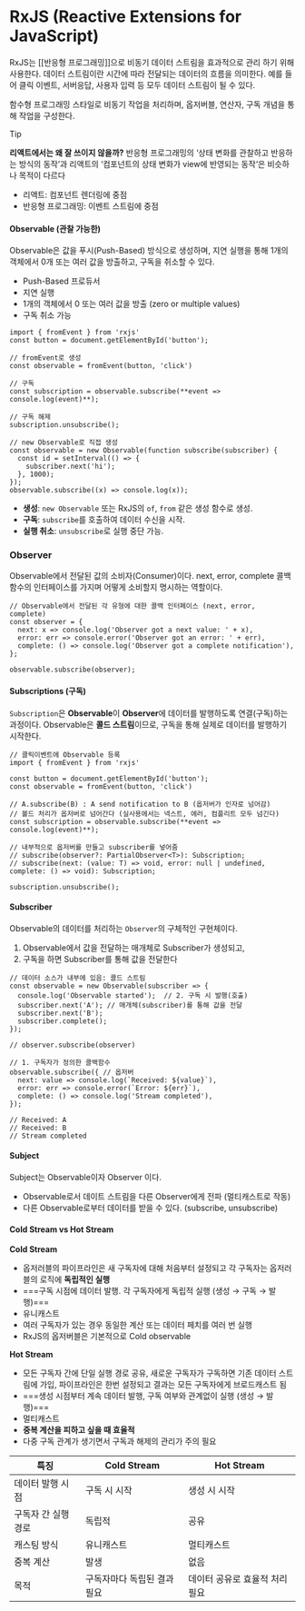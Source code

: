 # RxJS (Reactive Extensions for JavaScript)
RxJS는 [[반응형 프로그래밍]]으로 비동기 데이터 스트림을 효과적으로 관리 하기 위해 사용한다. 데이터 스트림이란 시간에 따라 전달되는 데이터의 흐름을 의미한다. 예를 들어 클릭 이벤트, 서버응답, 사용자 입력 등 모두 데이터 스트림이 될 수 있다.

함수형 프로그래밍 스타일로 비동기 작업을 처리하며, 옵저버블, 연산자, 구독 개념을 통해 작업을 구성한다.

>[!tip]
>**리액트에서는 왜 잘 쓰이지 않을까?**
>반응형 프로그래밍의 ‘상태 변화를 관찰하고 반응하는 방식의 동작’과 리액트의 ‘컴포넌트의 상태 변화가 view에 반영되는 동작‘은 비슷하나 목적이 다르다
>- 리액트: 컴포넌트 렌더링에 중점 
>  - 반응형 프로그래밍: 이벤트 스트림에 중점

#### **Observable (관찰 가능한)**

Observable은 값을 푸시(Push-Based) 방식으로 생성하며, 지연 실행을 통해 1개의 객체에서 0개 또는 여러 값을 방출하고, 구독을 취소할 수 있다.

- Push-Based 프로듀서
- 지연 실행
- 1개의 객체에서 0 또는 여러 값을 방출 (zero or multiple values)
- 구독 취소 가능

```tsx
import { fromEvent } from 'rxjs'
const button = document.getElementById('button');

// fromEvent로 생성
const observable = fromEvent(button, 'click')

// 구독
const subscription = observable.subscribe(**event => console.log(event)**);

// 구독 해제
subscription.unsubscribe();

// new Observable로 직접 생성
const observable = new Observable(function subscribe(subscriber) {
  const id = setInterval(() => { 
    subscriber.next('hi');
  }, 1000);
});
observable.subscribe((x) => console.log(x));
```

- **생성**: `new Observable` 또는 RxJS의 `of`, `from` 같은 생성 함수로 생성.
- **구독**: `subscribe`를 호출하여 데이터 수신을 시작.
- **실행 취소**: `unsubscribe`로 실행 중단 가능.

### Observer

Observable에서 전달된 값의 소비자(Consumer)이다. next, error, complete 콜백 함수의 인터페이스를 가지며 어떻게 소비할지 명시하는 역할이다.

```tsx
// Observable에서 전달된 각 유형에 대한 콜백 인터페이스 (next, error, complete)
const observer = {
  next: x => console.log('Observer got a next value: ' + x),
  error: err => console.error('Observer got an error: ' + err),
  complete: () => console.log('Observer got a complete notification'),
};

observable.subscribe(observer); 
```

#### Subscriptions (구독)

`Subscription`은 **Observable**이 **Observer**에 데이터를 발행하도록 연결(구독)하는 과정이다. Observable은 **콜드 스트림**이므로, 구독을 통해 실제로 데이터를 발행하기 시작한다.

```tsx
// 클릭이벤트에 Observable 등록
import { fromEvent } from 'rxjs'

const button = document.getElementById('button');
const observable = fromEvent(button, 'click')

// A.subscribe(B) : A send notification to B (옵저버가 인자로 넘어감)
// 볼드 처리가 옵저버로 넘어간다 (실사용에서는 넥스트, 에러, 컴플리트 모두 넘긴다)
const subscription = observable.subscribe(**event => console.log(event)**);

// 내부적으로 옵저버를 만들고 subscriber를 넣어줌
// subscribe(observer?: PartialObserver<T>): Subscription;
// subscribe(next: (value: T) => void, error: null | undefined, complete: () => void): Subscription; 

subscription.unsubscribe();
```

#### Subscriber

Observable의 데이터를 처리하는 `Observer`의 구체적인 구현체이다.

1. Observable에서 값을 전달하는 매개체로 Subscriber가 생성되고,
2. 구독을 하면 Subscriber를 통해 값을 전달한다

```tsx
// 데이터 소스가 내부에 있음: 콜드 스트림
const observable = new Observable(subscriber => {
  console.log('Observable started');  // 2. 구독 시 발행(호출)
  subscriber.next('A'); // 매개체(subscriber)를 통해 값을 전달
  subscriber.next('B');
  subscriber.complete(); 
});

// observer.subscribe(observer)

// 1. 구독자가 정의한 콜백함수
observable.subscribe({ // 옵저버
  next: value => console.log(`Received: ${value}`),
  error: err => console.error(`Error: ${err}`),
  complete: () => console.log('Stream completed'), 
});

// Received: A
// Received: B
// Stream completed
```

#### Subject
Subject는 Observable이자 Observer 이다.

- Observable로서 데이트 스트림을 다른 Observer에게 전파 (멀티캐스트로 작동)
- 다른 Observable로부터 데이터를 받을 수 있다. (subscribe, unsubscribe)

#### Cold Stream vs Hot Stream

**Cold Stream**
- 옵저러블의 파이프라인은 새 구독자에 대해 처음부터 설정되고 각 구독자는 옵저러블의 로직에 **독립적인 실행**
- ===구독 시점에 데이터 발행. 각 구독자에게 독립적 실행 (생성 → 구독 → 발행)===
- 유니캐스트
- 여러 구독자가 있는 경우 동일한 계산 또는 데이터 페치를 여러 번 실행
- RxJS의 옵저버블은 기본적으로 Cold observable

**Hot Stream**
- 모든 구독자 간에 단일 실행 경로 공유, 새로운 구독자가 구독하면 기존 데이터 스트림에 가입, 파이프라인은 한번 설정되고 결과는 모든 구독자에게 브로드캐스트 됨
-  ===생성 시점부터 계속 데이터 발행, 구독 여부와 관계없이 실행 (생성 → 발행)===
- 멀티캐스트
- **중복 계산을 피하고 싶을 때 효율적**
- 다중 구독 관계가 생기면서 구독과 해제의 관리가 주의 필요

| 특징          | **Cold Stream** | **Hot Stream**    |
| ----------- | --------------- | ----------------- |
| 데이터 발행 시점   | 구독 시 시작         | 생성 시 시작           |
| 구독자 간 실행 경로 | 독립적             | 공유                |
| 캐스팅 방식      | 유니캐스트           | 멀티캐스트             |
| 중복 계산       | 발생              | 없음                |
| 목적          | 구독자마다 독립된 결과 필요 | 데이터 공유로 효율적 처리 필요 |
